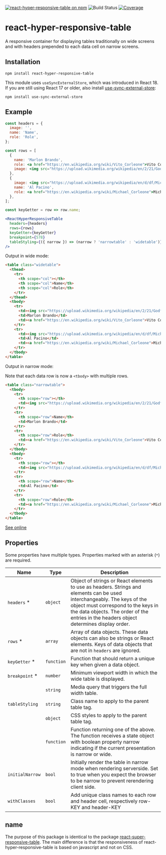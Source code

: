 [![react-hyper-responsive-table on npm](https://img.shields.io/npm/v/react-hyper-responsive-table.svg?style=flat)](https://www.npmjs.com/package/react-hyper-responsive-table)
![Build Status](https://github.com/jorrit/react-hyper-responsive-table/workflows/Node.js%20CI/badge.svg)
[![Coverage](https://coveralls.io/repos/github/jorrit/react-hyper-responsive-table/badge.svg)](https://coveralls.io/github/jorrit/react-hyper-responsive-table)

# react-hyper-responsive-table

A responsive container for displaying tables traditionally on wide screens and with headers prepended to each data cell on narrow screens.

## Installation

`npm install react-hyper-responsive-table`

This module uses `useSyncExternalStore`, which was introduced in React 18. If you are still using React 17 or older, also install
[use-sync-external-store](https://www.npmjs.com/package/use-sync-external-store):

`npm install use-sync-external-store`

## Example

```jsx
const headers = {
  image: '',
  name: 'Name',
  role: 'Role',
};

const rows = [
  {
    name: 'Marlon Brando',
    role: <a href="https://en.wikipedia.org/wiki/Vito_Corleone">Vito Corleone</a>,
    image: <img src="https://upload.wikimedia.org/wikipedia/en/2/21/Godfather15_flip.jpg" alt="Vito Corleone" />
  },
  {
    image: <img src="https://upload.wikimedia.org/wikipedia/en/d/df/Michaelcoreleone.jpg" alt="Al Pacino" />,
    name: 'Al Pacino',
    role: <a href="https://en.wikipedia.org/wiki/Michael_Corleone">Michael Corleone</a>,
  },
];

const keyGetter = row => row.name;

<ReactHyperResponsiveTable
  headers={headers}
  rows={rows}
  keyGetter={keyGetter}
  breakpoint={578}
  tableStyling={({ narrow }) => (narrow ? 'narrowtable' : 'widetable')}
/>
```

Output in wide mode:

```html
<table class="widetable">
  <thead>
    <tr>
      <th scope="col"></th>
      <th scope="col">Name</th>
      <th scope="col">Role</th>
    </tr>
  </thead>
  <tbody>
    <tr>
      <td><img src="https://upload.wikimedia.org/wikipedia/en/2/21/Godfather15_flip.jpg" alt="Vito Corleone"></td>
      <td>Marlon Brando</td>
      <td><a href="https://en.wikipedia.org/wiki/Vito_Corleone">Vito Corleone</a></td>
    </tr>
    <tr>
      <td><img src="https://upload.wikimedia.org/wikipedia/en/d/df/Michaelcoreleone.jpg" alt="Al Pacino"></td>
      <td>Al Pacino</td>
      <td><a href="https://en.wikipedia.org/wiki/Michael_Corleone">Michael Corleone</a></td>
    </tr>
  </tbody>
</table>
```

Output in narrow mode:

Note that each data row is now a `<tbody>` with multiple rows.

```html
<table class="narrowtable">
  <tbody>
    <tr>
      <th scope="row"></th>
      <td><img src="https://upload.wikimedia.org/wikipedia/en/2/21/Godfather15_flip.jpg" alt="Vito Corleone"></td>
    </tr>
    <tr>
      <th scope="row">Name</th>
      <td>Marlon Brando</td>
    </tr>
    <tr>
      <th scope="row">Role</th>
      <td><a href="https://en.wikipedia.org/wiki/Vito_Corleone">Vito Corleone</a></td>
    </tr>
  </tbody>
  <tbody>
    <tr>
      <th scope="row"></th>
      <td><img src="https://upload.wikimedia.org/wikipedia/en/d/df/Michaelcoreleone.jpg" alt="Al Pacino"></td>
    </tr>
    <tr>
      <th scope="row">Name</th>
      <td>Al Pacino</td>
    </tr>
    <tr>
      <th scope="row">Role</th>
      <td><a href="https://en.wikipedia.org/wiki/Michael_Corleone">Michael Corleone</a></td>
    </tr>
  </tbody>
</table>
```

[See online](https://jorrit.github.io/react-hyper-responsive-table/)

## Properties

Some properties have multiple types.
Properties marked with an asterisk (`*`) are required.

| Name   | Type    | Description |
|--------|---------|-------------|
| `headers` * | `object` | Object of strings or React elements to use as headers. Strings and elements can be used interchangeably. The keys of the object must correspond to the keys in the data objects. The order of the entries in the headers object determines display order. |
| `rows` * | `array` | Array of data objects. These data objects can also be strings or React elements. Keys of data objects that are not in `headers` are ignored. |
| `keyGetter` * | `function` | Function that should return a unique key when given a data object. |
| `breakpoint` * | `number` | Minimum viewport width in which the wide table is displayed. |
| | `string` | Media query that triggers the full width table. |
| `tableStyling` | `string` | Class name to apply to the parent table tag. |
| | `object` | CSS styles to apply to the parent table tag. |
| | `function` | Function returning one of the above. The function receives a state object with boolean property narrow indicating if the current presentation is narrow or wide. |
| `initialNarrow` | `bool` | Initially render the table in narrow mode when rendering serverside. Set to true when you expect the browser to be narrow to prevent rerendering client side. |
| `withClasses` | `bool` | Add unique class names to each row and header cell, respectively row-KEY and header-KEY |


## name

The purpose of this package is identical to the package
[react-super-responsive-table](https://github.com/ua-oira/react-super-responsive-table).
The main difference is that the responsiveness of react-hyper-responsive-table
is based on javascript and not on CSS.
